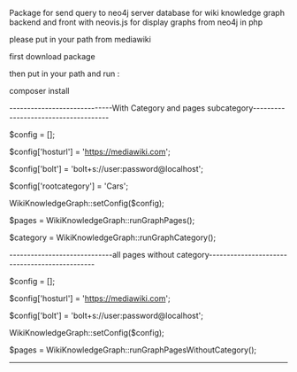 Package for send query to neo4j server database for wiki knowledge graph backend and front with neovis.js for display graphs from neo4j in php

please put 
in your path from mediawiki

first download package 

then put in your path and run :

composer install


-----------------------------With Category and pages subcategory-------------------------------------

$config = [];

$config['hosturl'] = 'https://mediawiki.com';

$config['bolt'] = 'bolt+s://user:password@localhost';

$config['rootcategory'] = 'Cars';



WikiKnowledgeGraph::setConfig($config);

$pages = WikiKnowledgeGraph::runGraphPages();

$category = WikiKnowledgeGraph::runGraphCategory();





-----------------------------all pages without category----------------------------------------------

$config = [];

$config['hosturl'] = 'https://mediawiki.com';

$config['bolt'] = 'bolt+s://user:password@localhost';



WikiKnowledgeGraph::setConfig($config);

$pages = WikiKnowledgeGraph::runGraphPagesWithoutCategory();



-----------------------------------------------------------------------------------------------------

